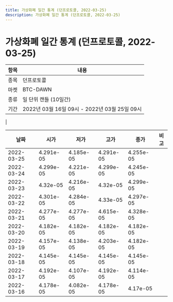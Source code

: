 ```yaml
---
title: 가상화폐 일간 통계 (던프로토콜, 2022-03-25)
description: 가상화폐 일간 통계 (던프로토콜, 2022-03-25)
---
```


가상화폐 일간 통계 (던프로토콜, 2022-03-25)
===

|항목|내용|
|--|--|
|종목|던프로토콜|
|마켓|BTC-DAWN|
|종류|일 단위 캔들 (10일간)|
|기간|2022년 03월 16일 09시 - 2022년 03월 25일 09시
|

|날짜|시가|저가|고가|종가|비고|
|--|--|--|--|--|--|
|2022-03-25|4.291e-05|4.185e-05|4.291e-05|4.255e-05|    |
|2022-03-24|4.299e-05|4.221e-05|4.299e-05|4.245e-05|    |
|2022-03-23|4.32e-05|4.216e-05|4.32e-05|4.299e-05|    |
|2022-03-22|4.301e-05|4.284e-05|4.33e-05|4.297e-05|    |
|2022-03-21|4.277e-05|4.277e-05|4.615e-05|4.328e-05|    |
|2022-03-20|4.182e-05|4.182e-05|4.182e-05|4.182e-05|    |
|2022-03-19|4.157e-05|4.138e-05|4.203e-05|4.182e-05|    |
|2022-03-18|4.145e-05|4.145e-05|4.145e-05|4.145e-05|    |
|2022-03-17|4.192e-05|4.107e-05|4.192e-05|4.114e-05|    |
|2022-03-16|4.178e-05|4.082e-05|4.178e-05|4.17e-05|    |
